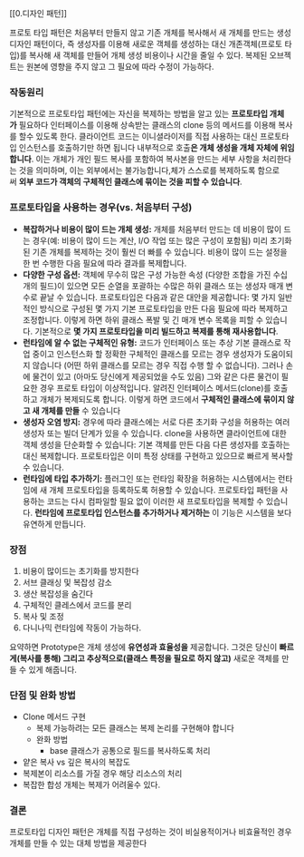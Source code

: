 [[0.디자인 패턴]]

프로토 타입 패턴은 처음부터 만들지 않고 기존 개체를 복사해서 새 개체를 만드는 생성 디자인 패턴이다, 즉 생성자를 이용해 새로운 객체를 생성하는 대신 개존객체(프로토 타입)를 복사해 새 객체를 만들어 개체 생성 비용이나 시간을 줄일 수 있다. 복제된 오브젝트는 원본에 영향을 주지 않고 그 필요에 따라 수정이 가능하다.

### 작동원리
기본적으로 프로토타입 패턴에는 자신을 복제하는 방법을 알고 있는 **프로토타입 개체가** 필요하다 인터페이스를 이용해 상속받는 클래스의 clone 등의 메서드를 이용해 복사를 할수 있도록 한다.
클라이언트 코드는 이니셜라이저를 직접 사용하는 대신 프로토타입 인스턴스를 호출하기만 하면 됩니다
내부적으로 호출**은 개체 생성을 개체 자체에 위임합니다**. 이는 개체가 개인 필드 복사를 포함하여 복사본을 만드는 세부 사항을 처리한다는 것을 의미하며, 이는 외부에서는 불가능합니다,체가 스스로를 복제하도록 함으로써 **외부 코드가 객체의 구체적인 클래스에 묶이는 것을 피할 수 있습니다**.
### 프로토타입을 사용하는 경우(vs. 처음부터 구성)

- **복잡하거나 비용이 많이 드는 개체 생성:** 개체를 처음부터 만드는 데 비용이 많이 드는 경우(예: 비용이 많이 드는 계산, I/O 작업 또는 많은 구성이 포함됨) 미리 초기화된 기존 개체를 복제하는 것이 훨씬 더 빠를 수 있습니다. 비용이 많이 드는 설정을 한 번 수행한 다음 필요에 따라 결과를 복제합니다.
- **다양한 구성 옵션:** 객체에 무수히 많은 구성 가능한 속성 (다양한 조합을 가진 수십 개의 필드)이 있으면 모든 순열을 포괄하는 수많은 하위 클래스 또는 생성자 매개 변수로 끝날 수 있습니다. 프로토타입은 다음과 같은 대안을 제공합니다: 몇 가지 일반적인 방식으로 구성된 몇 가지 기본 프로토타입을 만든 다음 필요에 따라 복제하고 조정합니다. 이렇게 하면 하위 클래스 폭발 및 긴 매개 변수 목록을 피할 수 있습니다. 기본적으로 **몇 가지 프로토타입을 미리 빌드하고 복제를 통해 재사용합니다**.
- **런타임에 알 수 없는 구체적인 유형:** 코드가 인터페이스 또는 추상 기본 클래스로 작업 중이고 인스턴스화 할 정확한 구체적인 클래스를 모르는 경우 생성자가 도움이되지 않습니다 (어떤 하위 클래스를 모르는 경우 직접 수행 할 수 없습니다). 그러나 손에 물건이 있고 (아마도 당신에게 제공되었을 수도 있음) 그와 같은 다른 물건이 필요한 경우 프로토 타입이 이상적입니다. 알려진 인터페이스 메서드(clone)를 호출하고 개체가 복제되도록 합니다. 이렇게 하면 코드에서 **구체적인 클래스에 묶이지 않고 새 개체를 만들** 수 있습니다
- **생성자 오염 방지:** 경우에 따라 클래스에는 서로 다른 초기화 구성을 허용하는 여러 생성자 또는 빌더 단계가 있을 수 있습니다. clone을 사용하면 클라이언트에 대한 객체 생성을 단순화할 수 있습니다: 기본 객체를 만든 다음 다른 생성자를 호출하는 대신 복제합니다. 프로토타입은 이미 특정 상태를 구현하고 있으므로 빠르게 복사할 수 있습니다.
- **런타임에 타입 추가하기:** 플러그인 또는 런타임 확장을 허용하는 시스템에서는 런타임에 새 개체 프로토타입을 등록하도록 허용할 수 있습니다. 프로토타입 패턴을 사용하는 코드는 다시 컴파일할 필요 없이 이러한 새 프로토타입을 복제할 수 있습니다. **런타임에 프로토타입 인스턴스를 추가하거나 제거하는** 이 기능은 시스템을 보다 유연하게 만듭니다.

### 장점
1. 비용이 많이드는 초기화를 방지한다
2. 서브 클래싱 및 복잡성 감소
3. 생산 복잡성을 숨긴다
4. 구체적인 클레스에서 코드를 분리
5. 복사 및 조정
6. 다니나믹 런타임에 작동이 가능하다.

요약하면 Prototype은 개체 생성에 **유연성과 효율성을** 제공합니다. 그것은 당신이 **빠르게(복사를 통해) 그리고 추상적으로(클래스 특정을 필요로 하지 않고)** 새로운 객체를 만들 수 있게 해줍니다.

### 단점 및 완화 방법
 * Clone 메서드 구현
	 * 복제 가능하려는 모든 클래스는 복제 논리를 구현해야 합니다
	 * 완화 방법
		 * base 클래스가 공통으로 필드를 복사하도록 처리
* 얕은 복사 vs 깊은 복사의 복잡도
* 복제본이 리소스를 가질 경우 해당 리소스의 처리
* 복잡한 합성 개체는 복제가 어려울수 있다.
### 결론
프로토타입 디자인 패턴은 개체를 직접 구성하는 것이 비실용적이거나 비효율적인 경우 개체를 만들 수 있는 대체 방법을 제공한다

